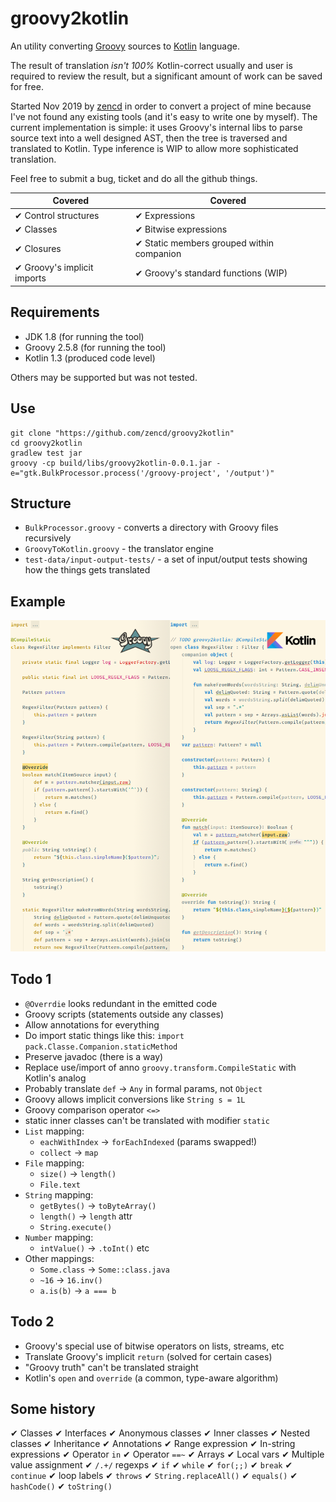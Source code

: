 # groovy2kotlin

An utility converting [Groovy](http://groovy-lang.org/) sources to [Kotlin](https://kotlinlang.org/) language.

The result of translation *isn't 100%* Kotlin-correct usually and user is required to review the result,
but a significant amount of work can be saved for free.

Started Nov 2019 by [zencd](https://github.com/zencd) in order to convert a project of mine
because I've not found any existing tools (and it's easy to write one by myself).
The current implementation is simple: it uses Groovy's internal
libs to parse source text into a well designed AST, then the tree is traversed and
translated to Kotlin. Type inference is WIP to allow more sophisticated translation.

Feel free to submit a bug, ticket and do all the github things.

| Covered  | Covered
|----------|------------- 
| ✔ Control structures | ✔ Expressions
| ✔ Classes            | ✔ Bitwise expressions
| ✔ Closures           | ✔ Static members grouped within companion
| ✔ Groovy's implicit imports | ✔ Groovy's standard functions (WIP)

## Requirements

- JDK 1.8 (for running the tool)
- Groovy 2.5.8 (for running the tool)
- Kotlin 1.3 (produced code level)

Others may be supported but was not tested.

## Use

    git clone "https://github.com/zencd/groovy2kotlin"
    cd groovy2kotlin
    gradlew test jar
    groovy -cp build/libs/groovy2kotlin-0.0.1.jar -e="gtk.BulkProcessor.process('/groovy-project', '/output')"

## Structure

- `BulkProcessor.groovy` - converts a directory with Groovy files recursively
- `GroovyToKotlin.groovy` - the translator engine
- `test-data/input-output-tests/` - a set of input/output tests showing how the things gets translated

## Example

![demo comparison](demo2.png)

## Todo 1

- `@Overrdie` looks redundant in the emitted code
- Groovy scripts (statements outside any classes)
- Allow annotations for everything
- Do import static things like this: `import pack.Classe.Companion.staticMethod`
- Preserve javadoc (there is a way)
- Replace use/import of anno `groovy.transform.CompileStatic` with Kotlin's analog
- Probably translate `def` → `Any` in formal params, not `Object`
- Groovy allows implicit conversions like `String s = 1L`
- Groovy comparison operator `<=>`
- static inner classes can't be translated with modifier `static`
- `List` mapping:
    - `eachWithIndex` → `forEachIndexed` (params swapped!)
    - `collect` → `map`
- `File` mapping:
    - `size()` → `length()`
    - `File.text`
- `String` mapping:
    - `getBytes()` → `toByteArray()`
    - `length()` → `length` attr
    - `String.execute()`
- `Number` mapping:
    - `intValue()` → `.toInt()` etc
- Other mappings:
    - `Some.class` → `Some::class.java`
    - `~16` → `16.inv()`
    - `a.is(b)` → `a === b`

## Todo 2

- Groovy's special use of bitwise operators on lists, streams, etc
- Translate Groovy's implicit `return` (solved for certain cases)
- "Groovy truth" can't be translated straight
- Kotlin's `open` and `override` (a common, type-aware algorithm)

## Some history

✔ Classes ✔ Interfaces
✔ Anonymous classes 
✔ Inner classes ✔ Nested classes
✔ Inheritance
✔ Annotations
✔ Range expression
✔ In-string expressions
✔ Operator `in`
✔ Operator `==~`
✔ Arrays
✔ Local vars
✔ Multiple value assignment
✔ `/.+/` regexps
✔ `if`
✔ `while`
✔ `for(;;)`
✔ `break` ✔ `continue`
✔ loop labels
✔ `throws`
✔ `String.replaceAll()`
✔ `equals()`
✔ `hashCode()`
✔ `toString()`
